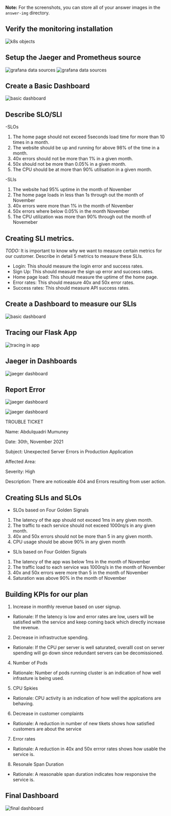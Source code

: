 **Note:** For the screenshots, you can store all of your answer images in the `answer-img` directory.

## Verify the monitoring installation

![k8s objects](https://github.com/abdlquadri/CNAND_nd064_C4_Observability_Starter_Files/blob/master/Project_Starter_Files-Building_a_Metrics_Dashboard/answer-img/k8s-objects.png)

## Setup the Jaeger and Prometheus source
![grafana data sources](https://github.com/abdlquadri/CNAND_nd064_C4_Observability_Starter_Files/blob/master/Project_Starter_Files-Building_a_Metrics_Dashboard/answer-img/grafana-datasources.png)
![grafana data sources](https://github.com/abdlquadri/CNAND_nd064_C4_Observability_Starter_Files/blob/master/Project_Starter_Files-Building_a_Metrics_Dashboard/answer-img/grafana-prometheus.png)


## Create a Basic Dashboard
![basic dashboard](https://github.com/abdlquadri/CNAND_nd064_C4_Observability_Starter_Files/blob/master/Project_Starter_Files-Building_a_Metrics_Dashboard/answer-img/basic-dashboard.png)

## Describe SLO/SLI

-SLOs
 1. The home page should not exceed 5seconds load time for more than 10 times in a month.
2. The website should be up and running for above 98% of the time in a month.
3. 40x errors should not be more than 1% in a given month.
4. 50x should not be more than 0.05% in a given month.
5. The CPU should be at more than 90% utilisation in a given month.

-SLIs
 1. The website had 95% uptime in the month of November
 2. The home page loads in less than 1s through out the month of November
 3. 40x errors were more than 1% in the month of November
 4. 50x errors where below 0.05% in the month November
 5. The CPU utilization was more than 90% through out the month of Novemeber

## Creating SLI metrics.
*TODO:* It is important to know why we want to measure certain metrics for our customer. Describe in detail 5 metrics to measure these SLIs. 
- Login: This should measure the login error and success rates.
- Sign Up: This should measure the sign up error and success rates.
- Home page load: This should measure the uptime of the home page.
- Error rates:  This should measure 40x and 50x error rates.
- Success rates: This should measure API success rates.

## Create a Dashboard to measure our SLIs
![basic dashboard](https://github.com/abdlquadri/CNAND_nd064_C4_Observability_Starter_Files/blob/master/Project_Starter_Files-Building_a_Metrics_Dashboard/answer-img/grafana-sli.png)

## Tracing our Flask App
![tracing in app](https://github.com/abdlquadri/CNAND_nd064_C4_Observability_Starter_Files/blob/master/Project_Starter_Files-Building_a_Metrics_Dashboard/answer-img/jaeger-span-app-py.png)

## Jaeger in Dashboards
![jaeger dashboard](https://github.com/abdlquadri/CNAND_nd064_C4_Observability_Starter_Files/blob/master/Project_Starter_Files-Building_a_Metrics_Dashboard/answer-img/jaeger-span-dashboard.png)

## Report Error
![jaeger dashboard](https://github.com/abdlquadri/CNAND_nd064_C4_Observability_Starter_Files/blob/master/Project_Starter_Files-Building_a_Metrics_Dashboard/answer-img/jaeger-span-dashboard.png)

![jaeger dashboard](https://github.com/abdlquadri/CNAND_nd064_C4_Observability_Starter_Files/blob/master/Project_Starter_Files-Building_a_Metrics_Dashboard/answer-img/jaeger-span-log.png)

TROUBLE TICKET

Name: Abdulquadri Mumuney

Date: 30th, November 2021

Subject: Unexpected Server Errors in Production Application

Affected Area: 

Severity: High

Description: There are noticeable 404 and Errors resulting from user action.


## Creating SLIs and SLOs

- SLOs based on Four Golden Signals
1. The latency of the app should not exceed 1ms in any given month.
2. The traffic to each service should not exceed 1000rq/s in any given month.
3. 40x and 50x errors should not be more than 5 in any given month.
4. CPU usage should be above 90% in any given month
 
- SLIs based on Four Golden Signals
1. The latency of the app was below 1ms in the month of November
2. The traffic load to each service was 1000rq/s in the month of November
3. 40x and 50x errors were more than 5 in the month of November
4. Saturation was above 90% in the month of November

## Building KPIs for our plan
1. Increase in monthly revenue based on user signup. 
 - Rationale: If the latency is low and error rates are low, users will be satisfied with the service and keep coming back which directly increase the revenue.

 2. Decrease in infrastructue spending.
  - Rationale: If the CPU per server is well saturated, overalll cost on server spending will go down since redundant servers can be decomissioned.
4. Number of Pods  
  - Rationale: Number of pods running cluster is an indication of how well infrasture is being used.
5. CPU Spkies
  - Rationale: CPU activity is an indication of how well the applcations are behaving.
6. Decrease in customer complaints
  - Rationale: A reduction in number of new tikets shows how satisfied customers are about the service

7. Error rates
 - Rationale: A reduction in 40x and 50x errror rates shows how usable the service is.
8. Resonale Span Duration
 - Rationale: A reasonable span duration indicates how responsive the service is.

## Final Dashboard
![final dashboard](https://github.com/abdlquadri/CNAND_nd064_C4_Observability_Starter_Files/blob/master/Project_Starter_Files-Building_a_Metrics_Dashboard/answer-img/kpi-dashboard.png)
